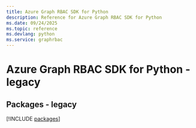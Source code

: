 ```yaml
---
title: Azure Graph RBAC SDK for Python
description: Reference for Azure Graph RBAC SDK for Python
ms.date: 09/24/2025
ms.topic: reference
ms.devlang: python
ms.service: graphrbac
---
```

# Azure Graph RBAC SDK for Python - legacy
## Packages - legacy
[!INCLUDE [packages](graph-rbac-index.md)]